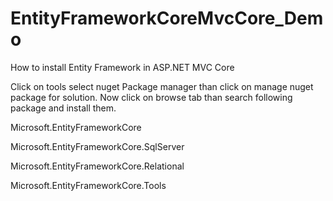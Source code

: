 # EntityFrameworkCoreMvcCore_Demo
How to install Entity Framework in ASP.NET MVC Core

Click on tools select nuget Package manager than click on manage nuget package for solution. Now click on browse tab than search following package and install them.

Microsoft.EntityFrameworkCore

Microsoft.EntityFrameworkCore.SqlServer

Microsoft.EntityFrameworkCore.Relational

Microsoft.EntityFrameworkCore.Tools
